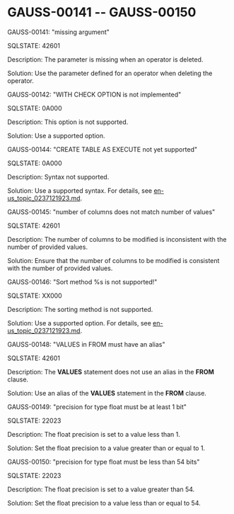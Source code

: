 # GAUSS-00141 -- GAUSS-00150<a name="EN-US_TOPIC_0302073583"></a>

GAUSS-00141: "missing argument"

SQLSTATE: 42601

Description: The parameter is missing when an operator is deleted.

Solution: Use the parameter defined for an operator when deleting the operator.

GAUSS-00142: "WITH CHECK OPTION is not implemented"

SQLSTATE: 0A000

Description: This option is not supported.

Solution: Use a supported option.

GAUSS-00144: "CREATE TABLE AS EXECUTE not yet supported"

SQLSTATE: 0A000

Description: Syntax not supported.

Solution: Use a supported syntax. For details, see  [en-us\_topic\_0237121923.md](en-us_topic_0237121923.md).

GAUSS-00145: "number of columns does not match number of values"

SQLSTATE: 42601

Description: The number of columns to be modified is inconsistent with the number of provided values.

Solution: Ensure that the number of columns to be modified is consistent with the number of provided values.

GAUSS-00146: "Sort method %s is not supported!"

SQLSTATE: XX000

Description: The sorting method is not supported.

Solution: Use a supported option. For details, see  [en-us\_topic\_0237121923.md](en-us_topic_0237121923.md).

GAUSS-00148: "VALUES in FROM must have an alias"

SQLSTATE: 42601

Description: The  **VALUES**  statement does not use an alias in the  **FROM**  clause.

Solution: Use an alias of the  **VALUES**  statement in the  **FROM**  clause.

GAUSS-00149: "precision for type float must be at least 1 bit"

SQLSTATE: 22023

Description: The float precision is set to a value less than 1.

Solution: Set the float precision to a value greater than or equal to 1.

GAUSS-00150: "precision for type float must be less than 54 bits"

SQLSTATE: 22023

Description: The float precision is set to a value greater than 54.

Solution: Set the float precision to a value less than or equal to 54.

